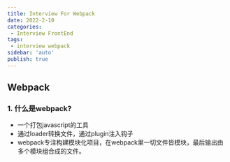 ```yaml
---
title: Interview For Webpack
date: 2022-2-10
categories:
 - Interview FrontEnd
tags:
 - interview webpack 
sidebar: 'auto'
publish: true
--- 
```


## Webpack

### 1. 什么是webpack?

- 一个打包javascript的工具
- 通过loader转换文件，通过plugin注入钩子
- webpack专注构建模块化项目，在webpack里一切文件皆模块，最后输出由多个模块组合成的文件。

